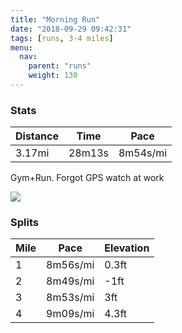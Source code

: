 ```yaml
---
title: "Morning Run"
date: "2018-09-29 09:42:31"
tags: [runs, 3-4 miles]
menu:
  nav:
    parent: "runs"
    weight: 130
---
```


### Stats

| Distance | Time | Pace |
|----------|------|------|
|3.17mi|28m13s|8m54s/mi|

Gym+Run. Forgot GPS watch at work

<img src='https://maps.googleapis.com/maps/api/staticmap?maptype=roadmap&path=enc:ixjeIdgyL`AgB_B}ArDxHhAbLbCxGtJzFxGjLzIrW`Gzf@o@qBl@dYmAbh@rA{Xw@_h@B`Cb@}@sGmf@wFsSqJiPaFgAuDyEuBsG]iKqCwG&key=AIzaSyC1MId7bFpkLXNAaYhBSTb8jLyiSqzbDtM&size=800x800&markers=color:yellow|label:S|53.47221,-2.26435&markers=color:green|label:F|53.47216,-2.2634199999999995'>

### Splits

| Mile | Pace | Elevation |
|------|------|-----------|
|1|8m56s/mi|0.3ft|
|2|8m49s/mi|-1ft|
|3|8m53s/mi|3ft|
|4|9m09s/mi|4.3ft|
